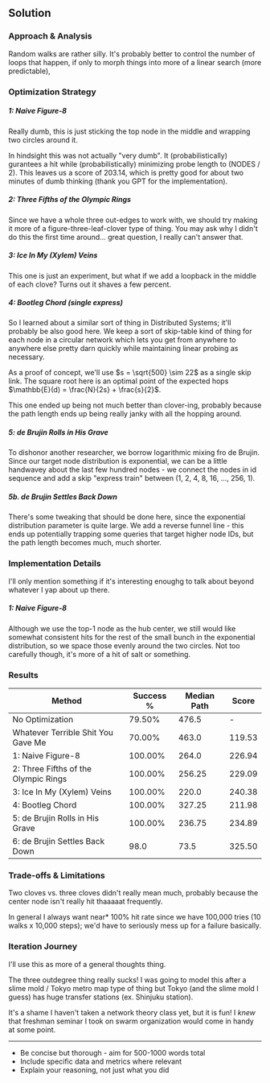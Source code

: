 ## Solution

### Approach & Analysis

Random walks are rather silly. It's probably better to control the number of loops that happen, if only to morph things into more of a linear search (more predictable),

### Optimization Strategy

##### 1: Naive Figure-8

Really dumb, this is just sticking the top node in the middle and wrapping two circles around it.

In hindsight this was not actually "very dumb". It (probabilistically) gurantees a hit while (probabilistically) minimizing probe length to (NODES / 2). This leaves us a score of 203.14, which is pretty good for about two minutes of dumb thinking (thank you GPT for the implementation).

##### 2: Three Fifths of the Olympic Rings

Since we have a whole three out-edges to work with, we should try making it more of a figure-three-leaf-clover type of thing. You may ask why I didn't do this the first time around... great question, I really can't answer that.

##### 3: Ice In My (Xylem) Veins

This one is just an experiment, but what if we add a loopback in the middle of each clove? Turns out it shaves a few percent.

##### 4: Bootleg Chord (single express)

So I learned about a similar sort of thing in Distributed Systems; it'll probably be also good here. We keep a sort of skip-table kind of thing for each node in a circular network which lets you get from anywhere to anywhere else pretty darn quickly while maintaining linear probing as necessary.

As a proof of concept, we'll use $s = \sqrt{500} \sim 22$ as a single skip link. The square root here is an optimal point of the expected hops $\mathbb{E}(d) = \frac{N}{2s} + \frac{s}{2}$.

This one ended up being not much better than clover-ing, probably because the path length ends up being really janky with all the hopping around.

##### 5: de Brujin Rolls in His Grave

To dishonor another researcher, we borrow logarithmic mixing fro de Brujin. Since our target node distribution is exponential, we can be a little handwavey about the last few hundred nodes - we connect the nodes in id sequence and add a skip "express train" between (1, 2, 4, 8, 16, ..., 256, 1).

##### 5b. de Brujin Settles Back Down

There's some tweaking that should be done here, since the exponential distribution parameter is quite large. We add a reverse funnel line - this ends up potentially trapping some queries that target higher node IDs, but the path length becomes much, much shorter.

### Implementation Details

I'll only mention something if it's interesting enoughg to talk about beyond whatever I yap about up there.

##### 1: Naive Figure-8

Although we use the top-1 node as the hub center, we still would like somewhat consistent hits for the rest of the small bunch in the exponential distribution, so we space those evenly around the two circles. Not too carefully though, it's more of a hit of salt or something.

### Results

| Method                               | Success % | Median Path | Score  |
| ------------------------------------ | --------- | ----------- | ------ |
| No Optimization                      | 79.50%    | 476.5       | -      |
| Whatever Terrible Shit You Gave Me   | 70.00%    | 463.0       | 119.53 |
| 1: Naive Figure-8                    | 100.00%   | 264.0       | 226.94 |
| 2: Three Fifths of the Olympic Rings | 100.00%   | 256.25      | 229.09 |
| 3: Ice In My (Xylem) Veins           | 100.00%   | 220.0       | 240.38 |
| 4: Bootleg Chord                     | 100.00%   | 327.25      | 211.98 |
| 5: de Brujin Rolls in His Grave      | 100.00%   | 236.75      | 234.89 |
| 6: de Brujin Settles Back Down       | 98.0      | 73.5        | 325.50 |

### Trade-offs & Limitations

Two cloves vs. three cloves didn't really mean much, probably because the center node isn't really hit thaaaaat frequently.

In general I always want near\* 100% hit rate since we have 100,000 tries (10 walks x 10,000 steps); we'd have to seriously mess up for a failure basically.

### Iteration Journey

I'll use this as more of a general thoughts thing.

The three outdegree thing really sucks! I was going to model this after a slime mold / Tokyo metro map type of thing but Tokyo (and the slime mold I guess) has huge transfer stations (ex. Shinjuku station).

It's a shame I haven't taken a network theory class yet, but it is fun! I _knew_ that freshman seminar I took on swarm organization would come in handy at some point.

---

- Be concise but thorough - aim for 500-1000 words total
- Include specific data and metrics where relevant
- Explain your reasoning, not just what you did
